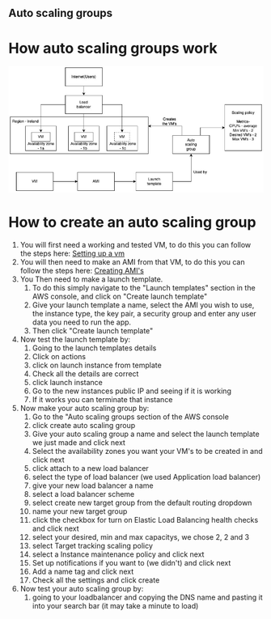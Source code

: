 ## Auto scaling groups

# How auto scaling groups work
![AWS autoscaling group diagram](../../../readme-images/AWS-autoscaling-group.jpg)

# How to create an auto scaling group
1) You will first need a working and tested VM, to do this you can follow the steps here: [Setting up a vm](../../../week1/day2/setting-up-a-vm/README.md)
2) You will then need to make an AMI from that VM, to do this you can follow the steps here: [Creating AMI's](../../../week1/day5/creating-ami's/README.md)
3) You Then need to make a launch template. 
   1) To do this simply navigate to the "Launch templates" section in the AWS console, and click on "Create launch template"
   2) Give your launch template a name, select the AMI you wish to use, the instance type, the key pair, a security group and enter any user data you need to run the app.
   3) Then click "Create launch template"
4) Now test the launch template by:
   1) Going to the launch templates details
   2) Click on actions
   3) click on launch instance from template
   4) Check all the details are correct 
   5) click launch instance
   6) Go to the new instances public IP and seeing if it is working
   7) If it works you can terminate that instance
5) Now make your auto scaling group by:
   1) Go to the "Auto scaling groups section of the AWS console
   2) click create auto scaling group
   3) Give your auto scaling group a name and select the launch template we just made and click next
   4) Select the availability zones you want your VM's to be created in and click next
   5) click attach to a new load balancer
   6) select the type of load balancer (we used Application load balancer)
   7) give your new load balancer a name
   8) select a load balancer scheme
   9) select create new target group from the default routing dropdown
   10) name your new target group
   11) click the checkbox for turn on Elastic Load Balancing health checks and click next
   12) select your desired, min and max capacitys, we chose 2, 2 and 3
   13) select Target tracking scaling policy
   14) select a Instance maintenance policy and click next
   15) Set up notifications if you want to (we didn't) and click next
   16) Add a name tag and click next
   17) Check all the settings and click create
6)  Now test your auto scaling group by:
    1) going to your loadbalancer and copying the DNS name and pasting it into your search bar (it may take a minute to load)